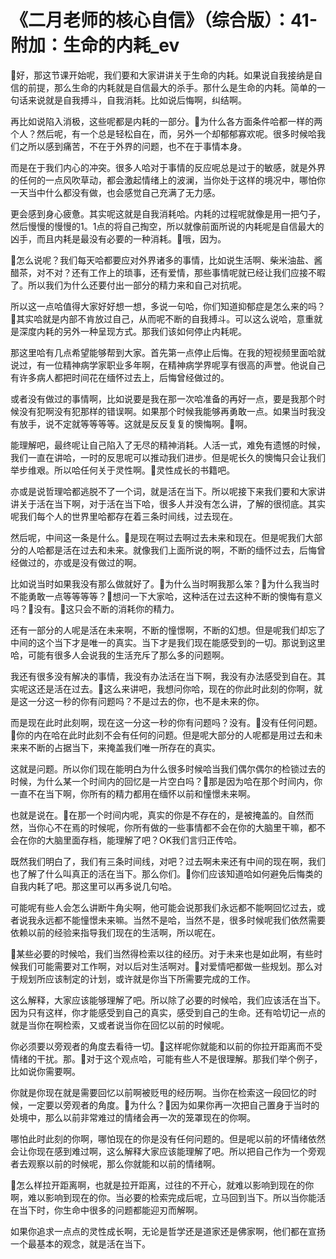 # 《二月老师的核心自信》（综合版）：41-附加：生命的内耗_ev

🎼好，那这节课开始呢，我们要和大家讲讲关于生命的内耗。如果说自我接纳是自信的前提，那么生命的内耗就是自信最大的杀手。那什么是生命的内耗。简单的一句话来说就是自我搏斗，自我消耗。比如说后悔啊，纠结啊。

再比如说陷入消极，这些呢都是内耗的一部分。🎼为什么各方面条件哈都一样的两个人？然后呢，有一个总是轻松自在，而，另外一个却郁郁寡欢呢。很多时候哈我们之所以感到痛苦，不在于外界的问题，也不在于事情本身。

而是在于我们内心的冲突。很多人哈对于事情的反应呢总是过于的敏感，就是外界的任何的一点风吹草动，都会激起情绪上的波澜，当你处于这样的境况中，哪怕你一天当中什么都没有做，也会感觉自己充满了无力感。

更会感到身心疲惫。其实呢这就是自我消耗哈。内耗的过程呢就像是用一把勺子，然后慢慢的慢慢的1。1点的将自己掏空，所以就像前面所说的内耗呢是自信最大的凶手，而且内耗是最没有必要的一种消耗。🎼哦，因为。

🎼怎么说呢？我们每天哈都要应对外界诸多的事情，比如说生活啊、柴米油盐、酱醋茶，对不对？还有工作上的琐事，还有爱情，那些事情呢就已经让我们应接不暇了。所以我们为什么还要付出一部分的精力来和自己对抗呢。

所以这一点哈值得大家好好想一想，多说一句哈，你们知道抑郁症是怎么来的吗？🎼其实哈就是内部不肯放过自己，从而呢不断的自我搏斗。可以这么说哈，意重就是深度内耗的另外一种呈现方式。那我们该如何停止内耗呢。

那这里哈有几点希望能够帮到大家。首先第一点停止后悔。在我的短视频里面哈就说过，有一位精神病学家职业多年啊，在精神病学界呢享有很高的声誉。他说自己有许多病人都把时间花在缅怀过去上，后悔曾经做过的。

或者没有做过的事情啊，比如说要是我在那一次哈准备的再好一点，要是我那个时候没有犯啊没有犯那样的错误啊。如果那个时候我能够再勇敢一点。如果当时我没有放手，说不定就等等等等。这就是反反复复的懊悔啊。🎼啊。

能理解吧，最终呢让自己陷入了无尽的精神消耗。人活一式，难免有遗憾的时候，我们一直在讲哈，一时的反思呢可以推动我们进步。但是呢长久的懊悔只会让我们举步维艰。所以哈任何关于灵性啊。🎼灵性成长的书籍吧。

亦或是说哲理哈都逃脱不了一个词，就是活在当下。所以呢接下来我们要和大家讲讲关于活在当下啊，对于活在当下哈，很多人并没有怎么讲，了解的很彻底。其实呢我们每个人的世界里哈都存在着三条时间线，过去现在。

然后呢，中间这一条是什么。🎼是现在啊过去啊过去未来和现在。但是呢我们大部分的人哈都是活在过去和未来。就像我们上面所说的啊，不断的缅怀过去，后悔曾经做过的，亦或是没有做过的啊。

比如说当时如果我没有那么做就好了。🎼为什么当时啊我那么笨？🎼为什么我当时不能勇敢一点等等等等？🎼想问一下大家哈，这种活在过去这种不断的懊悔有意义吗？🎼没有。🎼这只会不断的消耗你的精力。

还有一部分的人呢是活在未来啊，不断的憧憬啊，不断的幻想。但是呢我们却忘了中间的这个当下才是唯一的真实。当下才是我们现在能感受到的一切。那说到这里哈，可能有很多人会说我的生活充斥了那么多的问题啊。

我还有很多没有解决的事情，我没有办法活在当下啊，我没有办法感受到自在。其实呢这还是活在过去。🎼这么来讲吧，我想问你哈，现在的你此时此刻的你啊，就是这一分这一秒的你有问题吗？不是过去的你，也不是未来的你。

而是现在此时此刻啊，现在这一分这一秒的你有问题吗？没有。🎼没有任何问题。🎼你的内在哈在此时此刻不会有任何的问题。但是呢大部分的人呢都是用过去和未来来不断的占据当下，来掩盖我们唯一所存在的真实。

这就是问题。所以你们现在能明白为什么很多时候哈当我们偶尔偶尔的检锁过去的时候，为什么某一个时间内的回忆是一片空白吗？🎼那是因为哈在那个时间内，你一直不在当下啊，你所有的精力都用在缅怀以前和憧憬未来啊。

也就是说在。🎼在那一个时间内呢，真实的你是不存在的，是被掩盖的。自然而然，当你心不在焉的时候呢，你所有做的一些事情都不会在你的大脑里干嘛，都不会在你的大脑里面存档，能理解了吧？OK我们言归正传哈。

既然我们明白了，我们有三条时间线，对吧？过去啊未来还有中间的现在啊，我们也了解了什么叫真正的活在当下。那么你们。🎼你们应该知道哈如何避免后悔类的自我内耗了吧。那这里可以再多说几句哈。

可能呢有些人会怎么讲断牛角尖啊，他可能会说那我们永远都不能啊回忆过去，或者说我永远都不能憧憬未来嘛。当然不是哈，当然不是，很多时候呢我们依然需要依赖以前的经验来指导我们现在的生活啊，所以呢在。

🎼某些必要的时候哈，我们当然得检索以往的经历。对于未来也是如此啊，有些时候我们可能需要对工作啊，对以后对生活啊对。🎼对爱情吧都做一些规划。那么对于规划所应该制定的计划，或许就是你当下所需要完成的工作。

这么解释，大家应该能够理解了吧。所以除了必要的时候哈，我们应该活在当下。因为只有这样，你才能感受到自己的真实，感受到自己的生命。还有哈切记一点的就是当你在啊检索，又或者说当你在回忆以前的时候呢。

你必须要以旁观者的角度去看待一切。🎼这样呢你就能和以前的你拉开距离而不受情绪的干扰。那。🎼对于这个观点哈，可能有些人不是很理解。那我们举个例子，比如说你需要啊。

你就是你现在就是需要回忆以前啊被贬甩的经历啊。当你在检索这一段回忆的时候，一定要以旁观者的角度。🎼为什么？🎼因为如果你再一次把自己置身于当时的处境中，那么以前非常难过的情绪会再一次的笼罩现在的你啊。

哪怕此时此刻的你啊，哪怕现在的你是没有任何问题的。但是呢以前的坏情绪依然会让你现在感到难过啊，这么解释大家应该能理解了吧。所以把自己作为一个旁观者去观察以前的时候呢，那么你就能和以前的情绪啊。

🎼怎么样拉开距离啊，也就是拉开距离，过往的不开心，就难以影响到现在的你啊，难以影响到现在的你。当必要的检索完成后呢，立马回到当下。所以当你能活在当下时，你生命中很多的问题都能迎刃而解啊。

如果你追求一点点的灵性成长啊，无论是哲学还是道家还是佛家啊，他们都在宣扬一个最基本的观念，就是活在当下。

